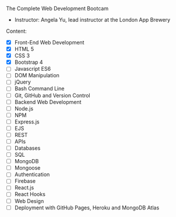 The Complete Web Development Bootcam

* Instructor: Angela Yu, lead instructor at the London App Brewery  

Content:
- [x] Front-End Web Development
- [x] HTML 5
- [x] CSS 3
- [x] Bootstrap 4
- [ ] Javascript ES6
- [ ] DOM Manipulation
- [ ] jQuery
- [ ] Bash Command Line
- [ ] Git, GitHub and Version Control
- [ ] Backend Web Development
- [ ] Node.js
- [ ] NPM
- [ ] Express.js
- [ ] EJS
- [ ] REST
- [ ] APIs
- [ ] Databases
- [ ] SQL
- [ ] MongoDB
- [ ] Mongoose
- [ ] Authentication
- [ ] Firebase
- [ ] React.js
- [ ] React Hooks
- [ ] Web Design
- [ ] Deployment with GitHub Pages, Heroku and MongoDB Atlas
